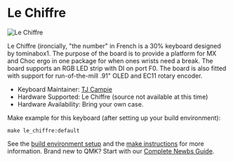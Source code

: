 # Le Chiffre

![Le Chiffre](https://i.imgur.com/0Wuf8aT.png)

Le Chiffre (ironcially, "the number" in French is a 30% keyboard designed by tominabox1.  The purpose of the board is to provide a platform for MX and Choc ergo in one package for when ones wrists need a break. The board supports an RGB LED strip with DI on port F0. The board is also fitted with support for run-of-the-mill .91" OLED and EC11 rotary encoder.  

* Keyboard Maintainer: [TJ Campie](https://github.com/tominabox1)
* Hardware Supported: Le Chiffre (source not available at this time)
* Hardware Availability: Bring your own case.

Make example for this keyboard (after setting up your build environment):

    make le_chiffre:default

See the [build environment setup](https://docs.qmk.fm/#/getting_started_build_tools) and the [make instructions](https://docs.qmk.fm/#/getting_started_make_guide) for more information. Brand new to QMK? Start with our [Complete Newbs Guide](https://docs.qmk.fm/#/newbs).
